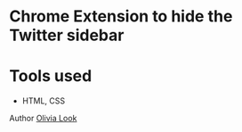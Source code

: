Chrome Extension to hide the Twitter sidebar
=======

# Tools used #
* HTML, CSS

Author [Olivia Look](https://twitter.com/0h_look)
